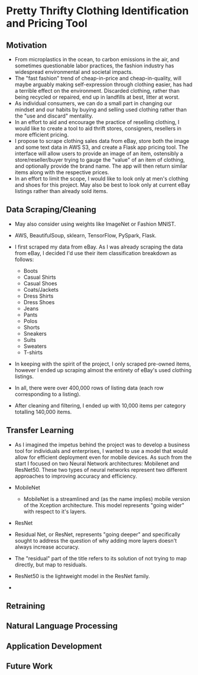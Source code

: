 # Pretty Thrifty Clothing Identification and Pricing Tool

## Motivation

* From microplastics in the ocean, to carbon emissions in the air, and sometimes questionable labor practices, the fashion industry has widespread environmental and societal impacts. 
* The "fast fashion" trend of cheap-in-price and cheap-in-quality, will maybe arguably making self-expression through clothing easier, has had a terrible effect on the environment. Discarded clothing, rather than being recycled or repaired, end up in landfills at best, litter at worst.
* As individual consumers, we can do a small part in changing our mindset and our habits by buying and selling used clothing rather than the "use and discard" mentality.
* In an effort to aid and encourage the practice of reselling clothing, I would like to create a tool to aid thrift stores, consigners, resellers in more efficient pricing.
* I propose to scrape clothing sales data from eBay, store both the image and some text data in AWS S3, and create a Flask app pricing tool. The interface will allow users to provide an image of an item, ostensibly a store/reseller/buyer trying to gauge the "value" of an item of clothing, and optionally provide the brand name. The app will then return similar items along with the respective prices.
* In an effort to limit the scope, I would like to look only at men's clothing and shoes for this project. May also be best to look only at current eBay listings rather than already sold items.

## Data Scraping/Cleaning

* May also consider using weights like ImageNet or Fashion MNIST.
* AWS, BeautifulSoup, sklearn, TensorFlow, PySpark, Flask.

* I first scraped my data from eBay. As I was already scraping the data from eBay, I decided I'd use their item classification breakdown as follows:
  - Boots
  - Casual Shirts
  - Casual Shoes
  - Coats/Jackets
  - Dress Shirts
  - Dress Shoes
  - Jeans
  - Pants
  - Polos
  - Shorts
  - Sneakers
  - Suits
  - Sweaters
  - T-shirts
* In keeping with the spirit of the project, I only scraped pre-owned items, however I ended up scraping almost the entirety of eBay's used clothing listings.
* In all, there were over 400,000 rows of listing data (each row corresponding to a listing).
* After cleaning and filtering, I ended up with 10,000 items per category totalling 140,000 items.

## Transfer Learning

* As I imagined the impetus behind the project was to develop a business tool for individuals and enterprises, I wanted to use a model that would allow for efficient deployment even for mobile devices. As such from the start I focused on two Neural Network architectures: Mobilenet and ResNet50. These two types of neural networks represent two different approaches to improving accuracy and efficiency.

* MobileNet
  * MobileNet is a streamlined and (as the name implies) mobile version of the Xception architecture. This model represents "going wider" with respect to it's layers.
 
 * ResNet
  * Residual Net, or ResNet, represents "going deeper" and specifically sought to address the question of why adding more layers doesn't always increase accuracy.
  * The "residual" part of the title refers to its solution of not trying to map directly, but map to residuals.
  * ResNet50 is the lightweight model in the ResNet family.
 
 *

## Retraining

## Natural Language Processing

## Application Development

## Future Work

